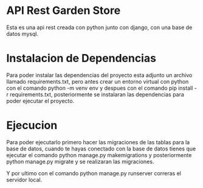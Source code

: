 # API Rest Garden Store

Esta es una api rest creada con python junto con django, con una base de datos mysql.

# Instalacion de Dependencias

Para poder instalar las dependencias del proyecto esta adjunto un archivo llamado requirements.txt, pero antes crear un entorno virtual con python con el comando python -m venv env y despues con el comando pip install -r requirements.txt, posteriormente se instalaran las dependencias para poder ejecutar el proyecto.

# Ejecucion

Para poder ejecutarlo primero hacer las migraciones de las tablas para la base de datos, cuando te hayas conectado con la base de datos tienes que ejecutar el comando python manage.py makemigrations y posteriormente python manage.py migrate y se realizaran las migraciones.

Y por ultimo con el comando python manage.py runserver correras el servidor local.
